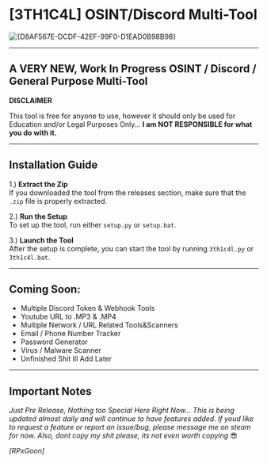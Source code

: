 # [3TH1C4L] OSINT/Discord Multi-Tool
![{D8AF567E-DCDF-42EF-99F0-D1EAD0B98B98}](https://github.com/user-attachments/assets/1d0e02b0-852a-493b-b8c0-3f7be149a91b)


---

## A VERY NEW, Work In Progress OSINT / Discord / General Purpose Multi-Tool

**DISCLAIMER**  

This tool is free for anyone to use, however it should only be used for Education and/or Legal Purposes Only... **I am NOT RESPONSIBLE for what you do with it.**

---

## Installation Guide

1.) **Extract the Zip**  
   If you downloaded the tool from the releases section, make sure that the `.zip` file is properly extracted.

2.) **Run the Setup**  
   To set up the tool, run either `setup.py` or `setup.bat`.

3.) **Launch the Tool**  
   After the setup is complete, you can start the tool by running `3th1c4l.py` or `3th1c4l.bat`.

---

## Coming Soon:

- Multiple Discord Token & Webhook Tools
- Youtube URL to .MP3 & .MP4
- Multiple Network / URL Related Tools&Scanners
- Email / Phone Number Tracker
- Password Generator
- Virus / Malware Scanner
- Unfinished Shit Ill Add Later

---

## Important Notes

*Just Pre Release, Nothing too Special Here Right Now...*
*This is being updated almost daily and will continue to have features added.*
*If youd like to request a feature or report an issue/bug, please message me on steam for now.*
*Also, dont copy my shit please, its not even worth copying* 😎



*[RPxGoon]*


